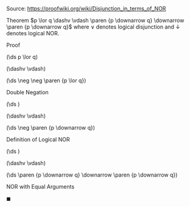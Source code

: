 # 

Source: https://proofwiki.org/wiki/Disjunction_in_terms_of_NOR

Theorem
$p \lor q \dashv \vdash \paren {p \downarrow q} \downarrow \paren {p \downarrow q}$
where $\lor$ denotes logical disjunction and $\downarrow$ denotes logical NOR.


Proof













\(\ds p \lor q\)

\(\dashv \vdash\)







\(\ds \neg \neg \paren {p \lor q}\)





Double Negation














\(\ds \)

\(\dashv \vdash\)







\(\ds \neg \paren {p \downarrow q}\)





Definition of Logical NOR














\(\ds \)

\(\dashv \vdash\)







\(\ds \paren {p \downarrow q} \downarrow \paren {p \downarrow q}\)





NOR with Equal Arguments



$\blacksquare$





